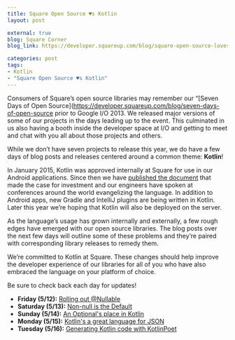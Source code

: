 ```yaml
---
title: Square Open Source ♥s Kotlin
layout: post

external: true
blog: Square Corner
blog_link: https://developer.squareup.com/blog/square-open-source-loves-kotlin

categories: post
tags:
- Kotlin
- "Square Open Source ♥s Kotlin"
---
```


Consumers of Square’s open source libraries may remember our “[Seven Days of Open Source](https://developer.squareup.com/blog/seven-days-of-open-source prior to Google I/O 2013. We released major versions of some of our projects in the days leading up to the event. This culminated in us also having a booth inside the developer space at I/O and getting to meet and chat with you all about those projects and others.

While we don’t have seven projects to release this year, we do have a few days of blog posts and releases centered around a common theme: **Kotlin**!

In January 2015, Kotlin was approved internally at Square for use in our Android applications. Since then we have [published the document](https://docs.google.com/document/d/1ReS3ep-hjxWA8kZi0YqDbEhCqTt29hG8P44aA9W0DM8/edit?usp=sharing) that made the case for investment and our engineers have spoken at conferences around the world evangelizing the language. In addition to Android apps, new Gradle and IntelliJ plugins are being written in Kotlin. Later this year we’re hoping that Kotlin will also be deployed on the server.

As the language’s usage has grown internally and externally, a few rough edges have emerged with our open source libraries. The blog posts over the next few days will outline some of these problems and they’re paired with corresponding library releases to remedy them.

We’re committed to Kotlin at Square. These changes should help improve the developer experience of our libraries for all of you who have also embraced the language on your platform of choice.

Be sure to check back each day for updates!

* **Friday (5/12):** [Rolling out @Nullable](https://developer.squareup.com/blog/rolling-out-nullable)
* **Saturday (5/13):** [Non-null is the Default](https://developer.squareup.com/blog/non-null-is-the-default)
* **Sunday (5/14):** [An Optional's place in Kotlin](https://developer.squareup.com/blog/an-optionals-place-in-kotlin)
* **Monday (5/15):** [Kotlin's a great language for JSON](https://developer.squareup.com/blog/kotlins-a-great-language-for-json)
* **Tuesday (5/16):** [Generating Kotlin code with KotlinPoet](https://developer.squareup.com/blog/generating-kotlin-code-with-kotlinpoet)

